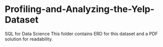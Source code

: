 # Profiling-and-Analyzing-the-Yelp-Dataset
SQL for Data Science
This folder contains ERD for this dataset and a PDF solution for readability.
